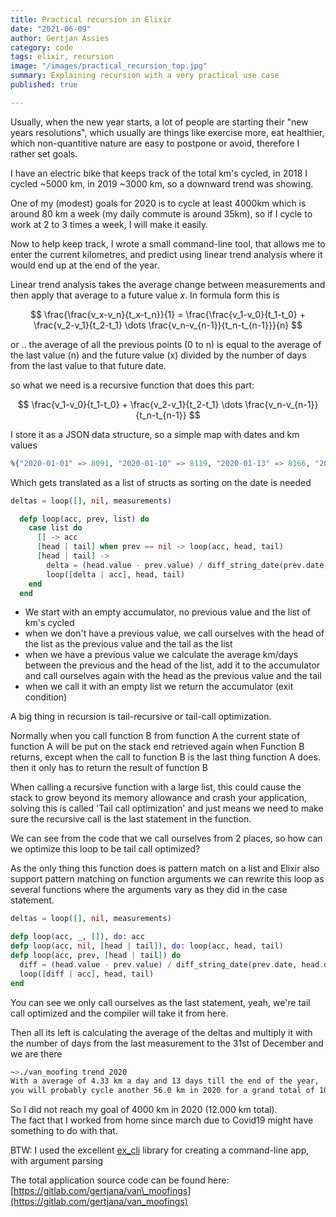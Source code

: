 ```yaml
---
title: Practical recursion in Elixir
date: "2021-06-09"
author: Gertjan Assies
category: code
tags: elixir, recursion
image: "/images/practical_recursion_top.jpg"
summary: Explaining recursion with a very practical use case
published: true

---
```


Usually, when the new year starts, a lot of people are starting their "new years resolutions", which usually are things like exercise more, eat healthier, which non-quantitive nature are easy to postpone or avoid, therefore I rather set goals.

I have an electric bike that keeps track of the total km's cycled, in 2018 I cycled ~5000 km, in 2019 ~3000 km, so a downward trend was showing.

One of my (modest) goals for 2020 is to cycle at least 4000km which is around 80 km a week (my daily commute is around 35km), so if I cycle to work at 2 to 3 times a week, I will make it easily.

Now to help keep track, I wrote a small command-line tool, that allows me to enter the current kilometres, and predict using linear trend analysis where it would end up at the end of the year.

Linear trend analysis takes the average change between measurements and then apply that average to a future value $x$. In formula form this is

$$ \frac{\frac{v_x-v_n}{t_x-t_n}}{1} = \frac{\frac{v_1-v_0}{t_1-t_0} + \frac{v_2-v_1}{t_2-t_1} \dots \frac{v_n-v_{n-1}}{t_n-t_{n-1}}}{n}
$$

or .. the average of all the previous points (0 to n) is equal to the average of the last value (n) and the future value (x) divided by the number of days from the last value to that future date.

so what we need is a recursive function that does this part:

$$ \frac{v_1-v_0}{t_1-t_0} + \frac{v_2-v_1}{t_2-t_1} \dots \frac{v_n-v_{n-1}}{t_n-t_{n-1}}
$$

I store it as a JSON data structure, so a simple map with dates and km values

```elixir
%{"2020-01-01" => 8091, "2020-01-10" => 8119, "2020-01-13" => 8166, "2020-01-16" => 8197}
```

Which gets translated as a list of structs as sorting on the date is needed

```elixir
deltas = loop([], nil, measurements)

  defp loop(acc, prev, list) do
    case list do
      [] -> acc
      [head | tail] when prev == nil -> loop(acc, head, tail)
      [head | tail] ->
        delta = (head.value - prev.value) / diff_string_date(prev.date, head.date)
        loop([delta | acc], head, tail)
    end
  end
```

* We start with an empty accumulator, no previous value and the list of km's cycled
* when we don't have a previous value, we call ourselves with the head of the list as the previous value and the tail as the list
* when we have a previous value we calculate the average km/days between the previous and the head of the list, add it to the accumulator and call ourselves again with the head as the previous value and the tail
* when we call it with an empty list we return the accumulator (exit condition)

A big thing in recursion is tail-recursive or tail-call optimization.

Normally when you call function B from function A the current state of function A will be put on the stack end retrieved again when Function B returns, except when the call to function B is the last thing function A does. then it only has to return the result of function B

When calling a recursive function with a large list, this could cause the stack to grow beyond its memory allowance and crash your application, solving this is called 'Tail call optimization' and just means we need to make sure the recursive call is the last statement in the function.

We can see from the code that we call ourselves from 2 places, so how can we optimize this loop to be tail call optimized?

As the only thing this function does is pattern match on a list and Elixir also support pattern matching on function arguments we can rewrite this loop as several functions where the arguments vary as they did in the case statement.

```elixir
deltas = loop([], nil, measurements)

defp loop(acc, _, []), do: acc
defp loop(acc, nil, [head | tail]), do: loop(acc, head, tail)
defp loop(acc, prev, [head | tail]) do
  diff = (head.value - prev.value) / diff_string_date(prev.date, head.date)
  loop([diff | acc], head, tail)
end
```

You can see we only call ourselves as the last statement, yeah, we're tail call optimized and the compiler will take it from here.

Then all its left is calculating the average of the deltas and multiply it with the number of days from the last measurement to the 31st of December and we are there

```bash
~>./van_moofing trend 2020  
With a average of 4.33 km a day and 13 days till the end of the year,  
you will probably cycle another 56.0 km in 2020 for a grand total of 10163.0 km  

```

So I did not reach my goal of 4000 km in 2020 (12.000 km total).  
The fact that I worked from home since march due to Covid19 might have something to do with that.

BTW: I used the excellent [ex\_cli](https://hex.pm/packages/ex_cli) library for creating a command-line app, with argument parsing

The total application source code can be found here: [https://gitlab.com/gertjana/van\_moofings](https://gitlab.com/gertjana/van_moofings)

<style>
  :global(span.katex-html) {
    visibility: hidden;
  }
  :global(math) {
    font-size: 1.5em;
  }
</style>